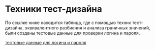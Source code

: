 # Техники тест-дизайна

По ссылке ниже находится таблица, где с помощью техник тест-дизайна, эквивалентного разбиения и анализа граничных значений, были созданы тестовые данные для проверки логина и пароля.

[тестовые данные для логина и пароля](https://docs.google.com/spreadsheets/d/1xZoctWzx2kNtoXH3snFcjdYTiyh-JYAxnIJNs4fh-NI/edit?usp=sharing)
